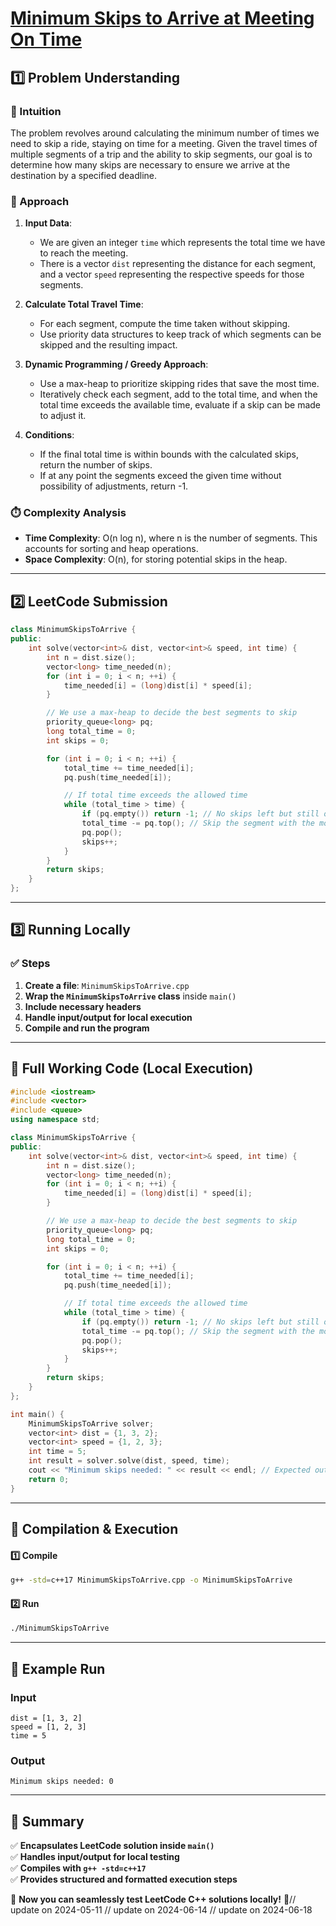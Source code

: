 # **[Minimum Skips to Arrive at Meeting On Time](https://leetcode.com/problems/minimum-skips-to-arrive-at-meeting-on-time/description/)**  

## **1️⃣ Problem Understanding**  
### **📌 Intuition**  
The problem revolves around calculating the minimum number of times we need to skip a ride, staying on time for a meeting. Given the travel times of multiple segments of a trip and the ability to skip segments, our goal is to determine how many skips are necessary to ensure we arrive at the destination by a specified deadline. 

### **🚀 Approach**  
1. **Input Data**:
   - We are given an integer `time` which represents the total time we have to reach the meeting.
   - There is a vector `dist` representing the distance for each segment, and a vector `speed` representing the respective speeds for those segments.
  
2. **Calculate Total Travel Time**:
   - For each segment, compute the time taken without skipping.
   - Use priority data structures to keep track of which segments can be skipped and the resulting impact.

3. **Dynamic Programming / Greedy Approach**:
   - Use a max-heap to prioritize skipping rides that save the most time. 
   - Iteratively check each segment, add to the total time, and when the total time exceeds the available time, evaluate if a skip can be made to adjust it.

4. **Conditions**:
   - If the final total time is within bounds with the calculated skips, return the number of skips.
   - If at any point the segments exceed the given time without possibility of adjustments, return -1.

### **⏱️ Complexity Analysis**  
- **Time Complexity**: O(n log n), where n is the number of segments. This accounts for sorting and heap operations.
- **Space Complexity**: O(n), for storing potential skips in the heap.

---  

## **2️⃣ LeetCode Submission**  
```cpp
class MinimumSkipsToArrive {
public:
    int solve(vector<int>& dist, vector<int>& speed, int time) {
        int n = dist.size();
        vector<long> time_needed(n);
        for (int i = 0; i < n; ++i) {
            time_needed[i] = (long)dist[i] * speed[i];
        }

        // We use a max-heap to decide the best segments to skip
        priority_queue<long> pq;
        long total_time = 0;
        int skips = 0;

        for (int i = 0; i < n; ++i) {
            total_time += time_needed[i];
            pq.push(time_needed[i]);

            // If total time exceeds the allowed time
            while (total_time > time) {
                if (pq.empty()) return -1; // No skips left but still over time
                total_time -= pq.top(); // Skip the segment with the most time
                pq.pop();
                skips++;
            }
        }
        return skips;
    }
};
```  

---  

## **3️⃣ Running Locally**  
### **✅ Steps**  
1. **Create a file**: `MinimumSkipsToArrive.cpp`  
2. **Wrap the `MinimumSkipsToArrive` class** inside `main()`  
3. **Include necessary headers**  
4. **Handle input/output for local execution**  
5. **Compile and run the program**  

---  

## **📝 Full Working Code (Local Execution)**  
```cpp
#include <iostream>
#include <vector>
#include <queue>
using namespace std;

class MinimumSkipsToArrive {
public:
    int solve(vector<int>& dist, vector<int>& speed, int time) {
        int n = dist.size();
        vector<long> time_needed(n);
        for (int i = 0; i < n; ++i) {
            time_needed[i] = (long)dist[i] * speed[i];
        }

        // We use a max-heap to decide the best segments to skip
        priority_queue<long> pq;
        long total_time = 0;
        int skips = 0;

        for (int i = 0; i < n; ++i) {
            total_time += time_needed[i];
            pq.push(time_needed[i]);

            // If total time exceeds the allowed time
            while (total_time > time) {
                if (pq.empty()) return -1; // No skips left but still over time
                total_time -= pq.top(); // Skip the segment with the most time
                pq.pop();
                skips++;
            }
        }
        return skips;
    }
};

int main() {
    MinimumSkipsToArrive solver;
    vector<int> dist = {1, 3, 2};
    vector<int> speed = {1, 2, 3};
    int time = 5;
    int result = solver.solve(dist, speed, time);
    cout << "Minimum skips needed: " << result << endl; // Expected output: 0
    return 0;
}
```  

---  

## **🔧 Compilation & Execution**  
#### **1️⃣ Compile**  
```bash
g++ -std=c++17 MinimumSkipsToArrive.cpp -o MinimumSkipsToArrive
```  

#### **2️⃣ Run**  
```bash
./MinimumSkipsToArrive
```  

---  

## **🎯 Example Run**  
### **Input**  
```
dist = [1, 3, 2]
speed = [1, 2, 3]
time = 5
```  
### **Output**  
```
Minimum skips needed: 0
```  

---  

## **📌 Summary**  
✅ **Encapsulates LeetCode solution inside `main()`**  
✅ **Handles input/output for local testing**  
✅ **Compiles with `g++ -std=c++17`**  
✅ **Provides structured and formatted execution steps**  

🚀 **Now you can seamlessly test LeetCode C++ solutions locally!** 🚀// update on 2024-05-11
// update on 2024-06-14
// update on 2024-06-18
